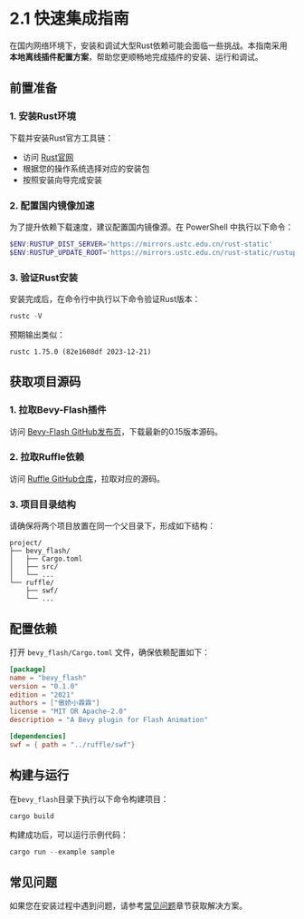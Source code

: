# 2.1 快速集成指南

在国内网络环境下，安装和调试大型Rust依赖可能会面临一些挑战。本指南采用**本地离线插件配置方案**，帮助您更顺畅地完成插件的安装、运行和调试。

## 前置准备

### 1. 安装Rust环境

下载并安装Rust官方工具链：
- 访问 [Rust官网](https://www.rust-lang.org/zh-CN/)
- 根据您的操作系统选择对应的安装包
- 按照安装向导完成安装

### 2. 配置国内镜像加速

为了提升依赖下载速度，建议配置国内镜像源。在 PowerShell 中执行以下命令：

```powershell
$ENV:RUSTUP_DIST_SERVER='https://mirrors.ustc.edu.cn/rust-static'
$ENV:RUSTUP_UPDATE_ROOT='https://mirrors.ustc.edu.cn/rust-static/rustup'
```

### 3. 验证Rust安装

安装完成后，在命令行中执行以下命令验证Rust版本：

```powershell
rustc -V
```

预期输出类似：
```
rustc 1.75.0 (82e1608df 2023-12-21)
```

## 获取项目源码

### 1. 拉取Bevy-Flash插件

访问 [Bevy-Flash GitHub发布页](https://github.com/aojiaoxiaolinlin/bevy_flash/releases)，下载最新的0.15版本源码。

### 2. 拉取Ruffle依赖

访问 [Ruffle GitHub仓库](https://github.com/ruffle-rs/ruffle)，拉取对应的源码。

### 3. 项目目录结构

请确保将两个项目放置在同一个父目录下，形成如下结构：

```
project/
├── bevy_flash/
│   ├── Cargo.toml
│   ├── src/
│   └── ...
└── ruffle/
    ├── swf/
    └── ...
```

## 配置依赖

打开 `bevy_flash/Cargo.toml` 文件，确保依赖配置如下：

```toml
[package]
name = "bevy_flash"
version = "0.1.0"
edition = "2021"
authors = ["傲娇小霖霖"]
license = "MIT OR Apache-2.0"
description = "A Bevy plugin for Flash Animation"

[dependencies]
swf = { path = "../ruffle/swf"}
```

## 构建与运行

在`bevy_flash`目录下执行以下命令构建项目：

```powershell
cargo build
```

构建成功后，可以运行示例代码：

```powershell
cargo run --example sample
```

## 常见问题

如果您在安装过程中遇到问题，请参考[常见问题](appendix/faq.md)章节获取解决方案。